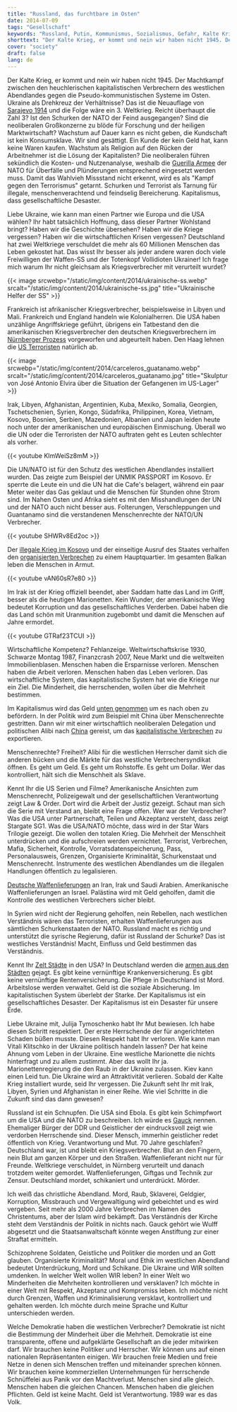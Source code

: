 ```yaml
---
title: "Russland, das furchtbare im Osten"
date: 2014-07-09
tags: "Gesellschaft"
keywords: "Russland, Putin, Kommunismus, Sozialismus, Gefahr, Kalte Krieg, Krieg, Atom Krieg"
shorttext: "Der Kalte Krieg, er kommt und nein wir haben nicht 1945. Der Machtkampf zwischen den neoliberalen kapitalistischen Verbrechern des westlichen Abendlandes..."
cover: "society"
draft: false
lang: de
---
```


Der Kalte Krieg, er kommt und nein wir haben nicht 1945. Der Machtkampf zwischen den heuchlerischen kapitalistischen Verbrechern des westlichen Abendlandes gegen die Pseudo-kommunistischen Systeme im Osten. Ukraine als Drehkreuz der Verhältnisse? Das ist die Neuauflage von [Sarajevo 1914](http://www.dieterwunderlich.de/weltkrieg_i_02.htm "Das Attentat von Sarajevo") und die Folge wäre ein 3. Weltkrieg. Reicht überhaupt die Zahl 3? Ist den Schurken der NATO der Feind ausgegangen? Sind die neoliberalen Großkonzerne zu blöde für Forschung und der heiligen Marktwirtschaft? Wachstum auf Dauer kann es nicht geben, die Kundschaft ist kein Konsumsklave. Wir sind gesättigt. Ein Kunde der kein Geld hat, kann keine Waren kaufen. Wachstum als Religion auf den Rücken der Arbeitnehmer ist die Lösung der Kapitalisten? Die neoliberalen führen sekündlich die Kosten- und Nutzenanalyse, weshalb die [Guerilla Armee](https://www.amazon.de/GLADIO-Die-geheime-Terrororganisation-Nato/dp/3885206129 "GLADIO, Die geheime Terrororganisation der Nato") der NATO für Überfälle und Plünderungen entsprechend eingesetzt werden muss. Damit das Wahlvieh Missstand nicht erkennt, wird es als "Kampf gegen den Terrorismus" getarnt. Schurken und Terrorist als Tarnung für illegale, menschenverachtend und feindselig Bereicherung. Kapitalismus, dass gesellschaftliche Desaster. 

Liebe Ukraine, wie kann man einen Partner wie Europa und die USA wählen? Ihr habt tatsächlich Hoffnung, dass dieser Partner Wohlstand bringt? Haben wir die Geschichte übersehen? Haben wir die Kriege vergessen? Haben wir die wirtschaftlichen Krisen vergessen? Deutschland hat zwei Weltkriege verschuldet die mehr als 60 Millionen Menschen das Leben gekostet hat. Das wisst Ihr besser als jeder andere waren doch viele Freiwilligen der Waffen-SS und der Totenkopf Vollidioten Ukrainer! Ich frage mich warum Ihr nicht gleichsam als Kriegsverbrecher mit verurteilt wurdet? 

{{< image srcwebp="/static/img/content/2014/ukrainische-ss.webp" srcalt="/static/img/content/2014/ukrainische-ss.jpg" title="Ukrainische Helfer der SS" >}}

Frankreich ist afrikanischer Kriegsverbrecher, beispielsweise in Libyen und Mali. Frankreich und England handeln wie Kolonialherren. Die USA haben unzählige Angriffskriege geführt, übrigens ein Tatbestand den die amerikanischen Kriegsverbrecher den deutschen Kriegsverbrechern im [Nürnberger Prozess](http://www.von-nuernberg-nach-den-haag.de/seite1/die_nuernberger_prinzipien/ "Die Nürnberger Prinzipien · Wegweiser für ein neues Völkerstrafrecht") vorgeworfen und abgeurteilt haben. Den Haag lehnen die [US Terroristen](https://www.freitag.de/autoren/der-freitag/obama-und-das-weltgericht "Guantanamo Die Schließung des Gefangenenlagers Guantánama kann kaum überzeugen, solange die neue US-Regierung nicht auch den Internationalen Strafgerichtshof anerkennt") natürlich ab. 

{{< image srcwebp="/static/img/content/2014/carceleros_guatanamo.webp" srcalt="/static/img/content/2014/carceleros_guatanamo.jpg" title="Skulptur von José Antonio Elvira über die Situation der Gefangenen im US-Lager" >}}

Irak, Libyen, Afghanistan, Argentinien, Kuba, Mexiko, Somalia, Georgien, Tschetschenien, Syrien, Kongo, Südafrika, Philippinen, Korea, Vietnam, Kosovo, Bosnien, Serbien, Mazedonien, Albanien und Japan leiden heute noch unter der amerikanischen und europäischen Einmischung. Überall wo die UN oder die Terroristen der NATO auftraten geht es Leuten schlechter als vorher. 

{{< youtube KImWeiSz8mM >}}

Die UN/NATO ist für den Schutz des westlichen Abendlandes installiert wurden. Das zeigte zum Beispiel der UNMIK PASSPORT im Kosovo. Er sperrte die Leute ein und die UN hat die Cafe's belagert, während ein paar Meter weiter das Gas geklaut und die Menschen für Stunden ohne Strom sind. Im Nahen Osten und Afrika sieht es mit den Misshandlungen der UN und der NATO auch nicht besser aus. Folterungen, Verschleppungen und Guantanamo sind die verstandenen Menschenrechte der NATO/UN Verbrecher. 

{{< youtube SHWRv8Ed2oc >}}

Der [illegale Krieg im Kosovo](http://www.ag-friedensforschung.de/rat/FRIKORR/deiseroth.html "Der Kosovo-Krieg und das Völkerrecht") und der einseitige Ausruf des Staates verhalfen den [organisierten Verbrechen](http://www.theintelligence.de/index.php/politik/international-int/3166-kosovo-zentrum-der-organisierte-kriminalitaet.html "Kosovo: Zentrum der organisierten Kriminalität") zu einem Hauptquartier. Im gesamten Balkan leben die Menschen in Armut. 

{{< youtube vAN60sR7e80 >}}

Im Irak ist der Krieg offiziell beendet, aber Saddam hatte das Land im Griff, besser als die heutigen Marionetten. Kein Wunder, der amerikanische Weg bedeutet Korruption und das gesellschaftliches Verderben. Dabei haben die das Land schön mit Uranmunition zugebombt und damit die Menschen auf Jahre ermordet. 

{{< youtube GTRaf23TCUI >}}

Wirtschaftliche Kompetenz? Fehlanzeige. Weltwirtschaftskrise 1930, Schwarze Montag 1987, Finanzcrash 2007, Neue Markt und die weltweiten Immobilienblasen. Menschen haben die Ersparnisse verloren. Menschen haben die Arbeit verloren. Menschen haben das Leben verloren. Das wirtschaftliche System, das kapitalistische System hat wie die Kriege nur ein Ziel. Die Minderheit, die herrschenden, wollen über die Mehrheit bestimmen. 

Im Kapitalismus wird das Geld [unten genommen](http://www.nachdenkseiten.de/?p=3985 "Die Verteilung von unten nach oben") um es nach oben zu befördern. In der Politik wird zum Beispiel mit China über Menschenrechte gestritten. Dann wir mit einer wirtschaftlich neoliberalen Delegation und politischen Alibi nach [China](http://www.stuttgarter-zeitung.de/inhalt.merkel-und-die-menschenrechte-kanzlerin-ruft-chinas-studenten-zu-kritischem-denken-auf.76d8123a-f244-4931-8aa2-ef19cc90cb40.html "Kanzlerin ruft Chinas Studenten zu kritischem Denken auf") gereist, um das [kapitalistische Verbrechen](http://www.rp-online.de/politik/ausland/angela-merkel-reist-im-dienste-der-wirtschaft-durch-china-aid-1.4370910 "Angela Merkel reist im Dienste der Wirtschaft durch China") zu exportieren.

Menschenrechte? Freiheit? Alibi für die westlichen Herrscher damit sich die anderen bücken und die Märkte für das westliche Verbrechersyndikat öffnen. Es geht um Geld. Es geht um Rohstoffe. Es geht um Dollar. Wer das kontrolliert, hält sich die Menschheit als Sklave. 

Kennt Ihr die US Serien und Filme? Amerikanische Ansichten zum Menschenrecht, Polizeigewalt und der gesellschaftlichen Verantwortung zeigt Law & Order. Dort wird die Arbeit der Justiz gezeigt. Schaut man sich die Serie mit Verstand an, bleibt eine Frage offen. Wer war der Verbrecher? Was die USA unter Partnerschaft, Teilen und Akzeptanz versteht, dass zeigt Stargate SG1. Was die USA/NATO möchte, dass wird in der Star Wars Trilogie gezeigt. Die wollen den totalen Krieg. Die Mehrheit der Menschheit unterdrücken und die aufschreien werden vernichtet. Terrorist, Verbrechen, Mafia, Sicherheit, Kontrolle, Vorratsdatenspeicherung, Pass, Personalausweis, Grenzen, Organisierte Kriminalität, Schurkenstaat und Menschenrecht. Instrumente des westlichen Abendlandes um die illegalen Handlungen öffentlich zu legalisieren.

[Deutsche Waffenlieferungen](https://www.linksfraktion.de/presse/pressemitteilungen/detail/deutschland-ist-europameister-der-waffenexporte/ "Deutschland ist Europameister der Waffenexporte") an Iran, Irak und Saudi Arabien. Amerikanische Waffenlieferungen an Israel. Palästina wird mit Geld geholfen, damit die Kontrolle des westlichen Verbrechers sicher bleibt. 

In Syrien wird nicht der Regierung geholfen, nein Rebellen, nach westlichen Verständnis wären das Terroristen, erhalten Waffenlieferungen aus sämtlichen Schurkenstaaten der NATO. Russland macht es richtig und unterstützt die syrische Regierung, dafür ist Russland der Schurke? Das ist westliches Verständnis! Macht, Einfluss und Geld bestimmen das Verständnis. 

Kennt Ihr [Zelt Städte](http://astrologieklassisch.wordpress.com/2013/04/13/usa-immer-mehr-leben-in-zeltstadten/ "USA: Immer mehr leben in Zeltstädten") in den USA? In Deutschland werden die [armen aus den Städten](http://www.biograph.de/arme-bitte-die-stadt-verlassen "Arme bitte die Stadt verlassen") gejagt. Es gibt keine vernünftige Krankenversicherung. Es gibt keine vernünftige Rentenversicherung. Die Pflege in Deutschland ist Mord. Arbeitslose werden verwaltet. Geld ist die soziale Absicherung. Im kapitalistischen System überlebt der Starke. Der Kapitalismus ist ein gesellschaftliches Desaster. Der Kapitalismus ist ein Desaster für unsere Erde. 

Liebe Ukraine mit, Julija Tymoschenko habt Ihr Mut bewiesen. Ich habe diesen Schritt respektiert. Der erste Herrschende der für angerichteten Schaden büßen musste. Diesen Respekt habt Ihr verloren. Wie kann man Vitali Klitschko in der Ukraine politisch handeln lassen? Der hat keine Ahnung vom Leben in der Ukraine. Eine westliche Marionette die nichts hinterfragt und zu allem zustimmt. Aber das wollt Ihr ja. Marionettenregierung die den Raub in der Ukraine zulassen. Kiev kann einen Leid tun. Die Ukraine wird an Attraktivität verlieren. Sobald der Kalte Krieg installiert wurde, seid Ihr vergessen. Die Zukunft seht Ihr mit Irak, Libyen, Syrien und Afghanistan in einer Reihe. Wie viel Schritte in die Zukunft sind das dann gewesen?

Russland ist ein Schnupfen. Die USA sind Ebola. Es gibt kein Schimpfwort um die USA und die NATO zu beschreiben. Ich würde es  [Gauck](http://www.nachdenkseiten.de/?page_id=12555 "Der falsche Präsident") nennen. Ehemaliger Bürger der DDR und Geistlicher der eindrucksvoll zeigt wie verdorben Herrschende sind. Dieser Mensch, immerhin geistlicher redet öffentlich von Krieg. Verantwortung und Mut. 70 Jahre geschlafen? Deutschland war, ist und bleibt ein Kriegsverbrecher. Blut an den Fingern, nein Blut am ganzen Körper und den Straßen. Waffenlieferant nicht nur für Freunde. Weltkriege verschuldet, in Nürnberg verurteilt und danach trotzdem weiter gemordet. Waffenlieferungen, Giftgas und Technik zur Zensur. Deutschland mordet, schikaniert und unterdrückt. Mörder.  

Ich weiß das christliche Abendland. Mord, Raub, Sklaverei, Geldgier, Korruption, Missbrauch und Vergewaltigung wird gebeichtet und es wird vergeben. Seit mehr als 2000 Jahre Verbrechen im Namen des Christentums, aber der Islam wird bekämpft. Das Verständnis der Kirche steht dem Verständnis der Politik in nichts nach. Gauck gehört wie Wulff abgesetzt und die Staatsanwaltschaft könnte wegen Anstiftung zur einer Straftat ermitteln.

Schizophrene Soldaten, Geistliche und Politiker die morden und an Gott glauben. Organisierte Kriminalität? Moral und Ethik im westlichen Abendland bedeutet Unterdrückung, Mord und Schikane. Die Ukraine und WIR sollten umdenken. In welcher Welt wollen WIR leben? In einer Welt wo Minderheiten die Mehrheiten kontrollieren und versklaven? Ich möchte in einer Welt mit Respekt, Akzeptanz und Kompromiss leben. Ich möchte nicht durch Grenzen, Waffen und Kriminalisierung versklavt, kontrolliert und gehalten werden. Ich möchte durch meine Sprache und Kultur unterschieden werden. 

Welche Demokratie haben die westlichen Verbrecher? Demokratie ist nicht die Bestimmung der Minderheit über die Mehrheit. Demokratie ist eine transparente, offene und aufgeklärte Gesellschaft an die jeder mitwirken darf. Wir brauchen keine Politiker und Herrscher. Wir können uns auf einen nationalen Repräsentanten einigen. Wir brauchen freie Medien und freie Netze in denen sich Menschen treffen und miteinander sprechen können. Wir brauchen keine kommerziellen Unternehmungen für herrschende Schnüffelei aus Panik vor den Machtverlust. Menschen sind alle gleich. Menschen haben die gleichen Chancen. Menschen haben die gleichen Pflichten. Geld ist keine Macht. Geld ist Verantwortung. 1989 war es das Volk.

